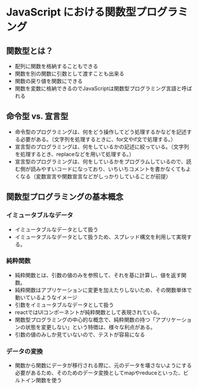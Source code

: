 # JavaScript における関数型プログラミング

## 関数型とは？

- 配列に関数を格納することもできる
- 関数を別の関数に引数として渡すことも出来る
- 関数の戻り値を関数にできる
- 関数を変数に格納できるのでJavaScriptは関数型プログラミング言語と呼ばれる

## 命令型 vs. 宣言型

- 命令型のプログラミングは、何をどう操作してどう処理するかなどを記述する必要がある。（文字列を処理するときに、for文やif文で処理する。）
- 宣言型のプログラミングは、何をしているかの記述に絞っている。（文字列を処理するとき、replaceなどを用いて処理する。）
- 宣言型のプログラミングは、何をしているかをプログラムしているので、読む側が読みやすいコードになっており、いちいちコメントを書かなくてもよくなる（変数宣言や関数宣言などがしっかりしていることが前提）

## 関数型プログラミングの基本概念

### イミュータブルなデータ
- イミュータブルなデータとして扱う
- イミュータブルなデータとして扱うため、スプレッド構文を利用して実現する。

### 純粋関数
- 純粋関数とは、引数の値のみを参照して、それを基に計算し、値を返す関数。
- 純粋関数はアプリケーションに変更を加えたりしないため、その関数単体で動いているようなイメージ
- 引数をイミュータブルなデータとして扱う
- reactではUIコンポーネントが純粋関数として表現されている。
- 関数型プログラミングの中心的な概念で、純粋関数の持つ「アプリケーションの状態を変更しない」という特徴は、様々な利点がある。
- 引数の値のみしか見ていないので、テストが容易になる

### データの変換
- 関数から関数にデータが移行される際に、元のデータを壊さないようにする必要があるため、そのためのデータ変換としてmapやreduceといった、ビルトイン関数を使う